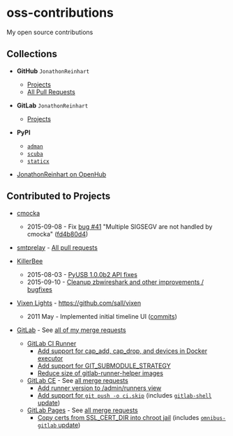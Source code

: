 # oss-contributions
My open source contributions

## Collections
- **GitHub** `JonathonReinhart`
  - [Projects](https://github.com/JonathonReinhart?tab=repositories)
  - [All Pull Requests](https://github.com/pulls?q=is:pr+author:JonathonReinhart)
- **GitLab** `JonathonReinhart`
  - [Projects](https://gitlab.com/users/JonathonReinhart/projects)
- **PyPI**
  - [`adman`](https://pypi.org/project/adman/)
  - [`scuba`](https://pypi.org/project/scuba/)
  - [`staticx`](https://pypi.org/project/staticx/)


- [JonathonReinhart on OpenHub](https://www.openhub.net/accounts/JonathonReinhart)


## Contributed to Projects

- [cmocka](https://cmocka.org/)
   - 2015-09-08 - Fix [bug #41](https://open.cryptomilk.org/issues/41) "Multiple SIGSEGV are not handled by cmocka" ([fd4b80d4](https://git.cryptomilk.org/projects/cmocka.git/commit/?id=fd4b80d4504563f8b4d4f518b3122d17a669d1ed))
- [smtprelay](https://github.com/decke/smtprelay) - [All pull requests](https://github.com/decke/smtprelay/pulls?q=is%3Apr+author%3AJonathonReinhart+is%3Amerged)
- [KillerBee](https://github.com/riverloopsec/killerbee)
   - 2015-08-03 - [PyUSB 1.0.0b2 API fixes](https://github.com/riverloopsec/killerbee/pull/47)
   - 2015-09-10 - [Cleanup zbwireshark and other improvements / bugfixes](https://github.com/riverloopsec/killerbee/pull/51)
- [Vixen Lights](http://www.vixenlights.com/) - https://github.com/sall/vixen
   - 2011 May - Implemented initial timeline UI ([commits](https://github.com/sall/vixen/commits?author=JonathonReinhart))

- [GitLab](https://gitlab.com/gitlab-org) - See [all of my merge requests](https://gitlab.com/groups/gitlab-org/-/merge_requests?state=merged&author_username=JonathonReinhart)
   - [GitLab CI Runner](https://gitlab.com/gitlab-org/gitlab-runner)
      - [Add support for cap_add, cap_drop, and devices in Docker executor](https://gitlab.com/gitlab-org/gitlab-runner/merge_requests/91)
      - [Add support for GIT_SUBMODULE_STRATEGY](https://gitlab.com/gitlab-org/gitlab-runner/merge_requests/443)
      - [Reduce size of gitlab-runner-helper images](https://gitlab.com/gitlab-org/gitlab-runner/merge_requests/456)
   - [GitLab CE](https://gitlab.com/gitlab-org/gitlab-ce) - See [all merge requests](https://gitlab.com/gitlab-org/gitlab-ce/merge_requests?state=all&author_username=JonathonReinhart)
      - [Add runner version to /admin/runners view](https://gitlab.com/gitlab-org/gitlab-ce/merge_requests/8733)
      - [Add support for `git push -o ci.skip`](https://gitlab.com/gitlab-org/gitlab-ce/merge_requests/15643) (includes [`gitlab-shell` update](https://gitlab.com/gitlab-org/gitlab-shell/merge_requests/166))
   - [GitLab Pages](https://gitlab.com/gitlab-org/gitlab-pages) - See [all merge requests](https://gitlab.com/gitlab-org/gitlab-pages/merge_requests?state=all&author_username=JonathonReinhart)
      - [Copy certs from SSL_CERT_DIR into chroot jail](https://gitlab.com/gitlab-org/gitlab-pages/-/merge_requests/291) (includes [`omnibus-gitlab` update](https://gitlab.com/gitlab-org/omnibus-gitlab/-/merge_requests/4289))
